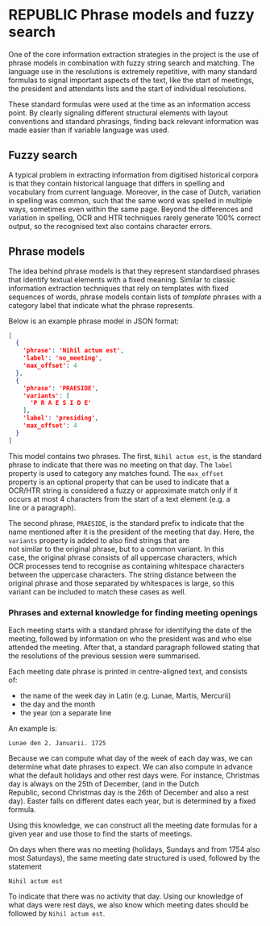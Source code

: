 # REPUBLIC Phrase models and fuzzy search

One of the core information extraction strategies in the project is the
use of phrase models in combination with fuzzy string search and
matching. The language use in the resolutions is extremely repetitive,
with many standard formulas to signal important aspects of the text,
like the start of meetings, the president and attendants lists and the
start of individual resolutions.

These standard formulas were used at the time as an information access
point. By clearly signaling different structural elements with layout
conventions and standard phrasings, finding back relevant information
was made easier than if variable language was used.

## Fuzzy search

A typical problem in extracting information from digitised historical
corpora is that they contain historical language that differs in
spelling and vocabulary from current language. Moreover, in the case of
Dutch, variation in spelling was common, such that the same word was
spelled in multiple ways, sometimes even within the same page. Beyond
the differences and variation in spelling, OCR and HTR techniques rarely
generate 100% correct output, so the recognised text also contains
character errors.

## Phrase models

The idea behind phrase models is that they represent standardised
phrases that identify textual elements with a fixed meaning. Similar to
classic information extraction techniques that rely on templates with
fixed sequences of words, phrase models contain lists of _template_
phrases with a category label that indicate what the phrase represents.

Below is an example phrase model in JSON format:

```json
[
  {
    'phrase': 'Nihil actum est',
    'label': 'no_meeting',
    'max_offset': 4
  },
  {
    'phrase': 'PRAESIDE',
    'variants': [
      'P R A E S I D E'
    ],
    'label': 'presiding',
    'max_offset': 4
  }
]
```

This model contains two phrases. The first, `Nihil actum est`, is the
standard phrase to indicate that there was no meeting on that day. The
`label` property is used to category any matches found. The `max_offset`  
property is an optional property that can be used to indicate that a  
OCR/HTR string is considered a fuzzy or approximate match only if it  
 occurs at most 4 characters from the start of a text element (e.g. a  
 line or a paragraph).

The second phrase, `PRAESIDE`, is the standard prefix to indicate that
the name mentioned after it is the president of the meeting that day.
Here, the `variants` property is added to also find strings that are  
 not similar to the original phrase, but to a common variant. In this  
 case, the original phrase consists of all uppercase characters, which  
 OCR processes tend to recognise as containing whitespace characters  
 between the uppercase characters. The string distance between the  
 original phrase and those separated by whitespaces is large, so this  
 variant can be included to match these cases as well.

### Phrases and external knowledge for finding meeting openings

Each meeting starts with a standard phrase for identifying the date of
the meeting, followed by information on who the president was and who
else attended the meeting. After that, a standard paragraph followed
stating that the resolutions of the previous session were summarised.

Each meeting date phrase is printed in centre-aligned text, and consists  
of:

- the name of the week day in Latin (e.g. Lunae, Martis, Mercurii)
- the day and the month
- the year (on a separate line

An example is:

`Lunae den 2. Januarii. 1725`

Because we can compute what day of the week of each day was, we can
determine what date phrases to expect. We can also compute in advance
what the default holidays and other rest days were. For instance,
Christmas day is always on the 25th of December, (and in the Dutch  
Republic, second Christmas day is the 26th of December and also a rest
day). Easter falls on different dates each year, but is determined by a
fixed formula.

Using this knowledge, we can construct all the meeting date formulas
for a given year and use those to find the starts of meetings.

On days when there was no meeting (holidays, Sundays and from 1754 also
most Saturdays), the same meeting date structured is used, followed by
the statement

`Nihil actum est`

To indicate that there was no activity that day. Using our knowledge of  
what days were rest days, we also know which meeting dates should be  
followed by `Nihil actum est`.

